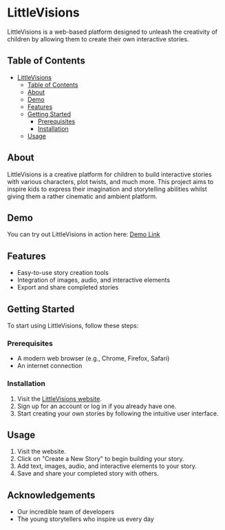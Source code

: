 # LittleVisions

LittleVisions is a web-based platform designed to unleash the creativity of children by allowing them to create their own interactive stories.

## Table of Contents

- [LittleVisions](#littlevisions)
  - [Table of Contents](#table-of-contents)
  - [About](#about)
  - [Demo](#demo)
  - [Features](#features)
  - [Getting Started](#getting-started)
    - [Prerequisites](#prerequisites)
    - [Installation](#installation)
  - [Usage](#usage)


## About

LittleVisions is a creative platform for children to build interactive stories with various characters, plot twists, and much more. This project aims to inspire kids to express their imagination and storytelling abilities whilst giving them a rather cinematic and ambient platform.

## Demo

You can try out LittleVisions in action here: [Demo Link](https://littlevisions.vercel.app)

## Features

- Easy-to-use story creation tools
- Integration of images, audio, and interactive elements
- Export and share completed stories

## Getting Started

To start using LittleVisions, follow these steps:

### Prerequisites

- A modern web browser (e.g., Chrome, Firefox, Safari)
- An internet connection

### Installation

1. Visit the [LittleVisions website](https://littlevisions.vercel.app).
2. Sign up for an account or log in if you already have one.
3. Start creating your own stories by following the intuitive user interface.

## Usage

1. Visit the website.
2. Click on "Create a New Story" to begin building your story.
4. Add text, images, audio, and interactive elements to your story.
6. Save and share your completed story with others.


## Acknowledgements

- Our incredible team of developers
- The young storytellers who inspire us every day
